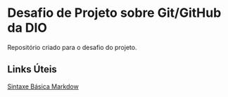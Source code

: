 # Desafio de Projeto sobre Git/GitHub da DIO
Repositório criado para o desafio do projeto.

## Links Úteis
[Sintaxe Básica Markdow](https://www.markdownguide.org/basic-syntax/)
